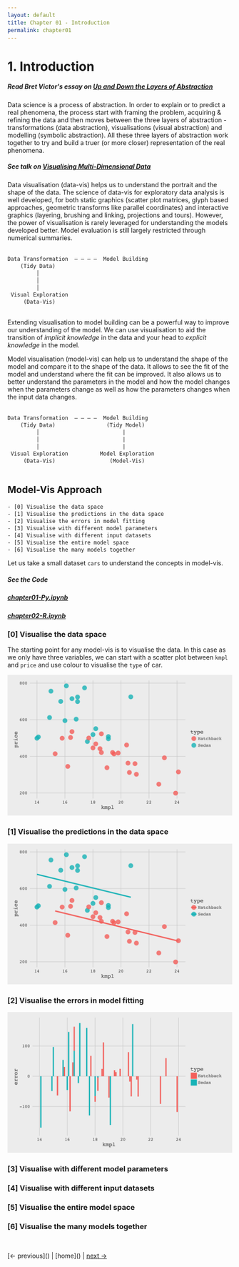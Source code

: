 ```yaml
---
layout: default
title: Chapter 01 - Introduction
permalink: chapter01
---
```


# 1. Introduction

##### Read Bret Victor's essay on [Up and Down the Layers of Abstraction](worrydream.com/LadderOfAbstraction/)

Data science is a process of abstraction. In order to explain or to predict a real phenomena, the process start with framing the problem, acquiring & refining the data and then moves between the three layers of abstraction - transformations (data abstraction), visualisations (visual abstraction) and modelling (symbolic abstraction). All these three layers of abstraction work together to try and build a truer (or more closer) representation of the real phenomena.

##### See talk on [Visualising Multi-Dimensional Data](https://www.youtube.com/watch?v=X8rNDvPNg30)

Data visualisation (data-vis) helps us to understand the portrait and the shape of the data. The science of data-vis for exploratory data analysis is well developed, for both static graphics (scatter plot matrices, glyph based approaches, geometric transforms like parallel coordinates) and interactive graphics (layering, brushing and linking, projections and tours).  However, the power of visualisation is rarely leveraged for understanding the models developed better. Model evaluation is still largely restricted through numerical summaries.

```

Data Transformation  — — — —  Model Building
    (Tidy Data)                              
         │                                 
         │                                 
         │                                 
 Visual Exploration   
     (Data-Vis)
  
```
Extending visualisation to model building can be a powerful way to improve our understanding of the model. We can use visualisation to aid the transition of *implicit knowledge* in the data and your head to *explicit knowledge* in the model.

Model visualisation (model-vis) can help us to understand the shape of the model and compare it to the shape of the data. It allows to see the fit of the model and understand where the fit can be improved. It also allows us to better understand the parameters in the model and how the model changes when the parameters change as well as how the parameters changes when the input data changes.

```

Data Transformation  — — — —  Model Building
    (Tidy Data)                (Tidy Model) 
         │                          |       
         │                          |      
         │                          |      
 Visual Exploration          Model Exploration
     (Data-Vis)                 (Model-Vis)
  
```

## Model-Vis Approach

```
- [0] Visualise the data space
- [1] Visualise the predictions in the data space
- [2] Visualise the errors in model fitting
- [3] Visualise with different model parameters
- [4] Visualise with different input datasets
- [5] Visualise the entire model space
- [6] Visualise the many models together
```

Let us take a small dataset `cars` to understand the concepts in model-vis.


##### See the Code

##### [chapter01-Py.ipynb](http://nbviewer.jupyter.org/github/amitkaps/modelvis/blob/master/notebooks/chapter01-Py.ipynb)

##### [chapter02-R.ipynb](http://nbviewer.jupyter.org/github/amitkaps/modelvis/blob/master/notebooks/chapter01-R.ipynb)

### [0] Visualise the data space

The starting point for any model-vis is to visualise the data. In this case as we only have three variables, we can start with a scatter plot between `kmpl` and `price` and use colour to visualise the `type` of car.

![](assets/images/01-00-data.png)


### [1] Visualise the predictions in the data space

![](assets/images/01-01-prediction.png)

### [2] Visualise the errors in model fitting

![](assets/images/01-02-errors.png)

### [3] Visualise with different model parameters

### [4] Visualise with different input datasets

### [5] Visualise the entire model space

### [6] Visualise the many models together

<br>

[<- previous](\)
| [home](\)
| [next ->](\chapter02)
